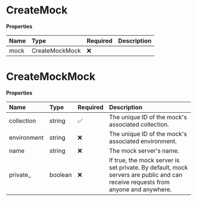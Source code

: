 # CreateMock

**Properties**

| Name | Type           | Required | Description |
| :--- | :------------- | :------- | :---------- |
| mock | CreateMockMock | ❌       |             |

# CreateMockMock

**Properties**

| Name        | Type    | Required | Description                                                                                                                     |
| :---------- | :------ | :------- | :------------------------------------------------------------------------------------------------------------------------------ |
| collection  | string  | ✅       | The unique ID of the mock's associated collection.                                                                              |
| environment | string  | ❌       | The unique ID of the mock's associated environment.                                                                             |
| name        | string  | ❌       | The mock server's name.                                                                                                         |
| private\_   | boolean | ❌       | If true, the mock server is set private. By default, mock servers are public and can receive requests from anyone and anywhere. |

<!-- This file was generated by liblab | https://liblab.com/ -->
